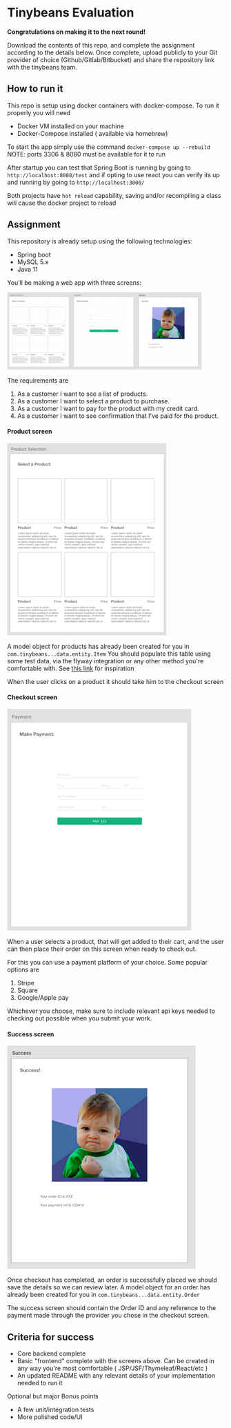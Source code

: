 # Tinybeans Evaluation

**Congratulations on making it to the next round!** 


Download the contents of this repo, and complete the assignment according to the details below. 
Once complete, upload publicly to your Git provider of choice (Github/Gitlab/Bitbucket) and share the repository link with the tinybeans team.

## How to run it
This repo is setup using docker containers with docker-compose. To run it properly you will need 

- Docker VM installed on your machine
- Docker-Compose installed ( available via homebrew)

To start the app simply use the command `docker-compose up --rebuild` 
NOTE: ports 3306 & 8080 must be available for it to run

After startup you can test that Spring Boot is running by going to `http://localhost:8080/test`
and if opting to use react you can verify its up and running by going to `http://localhost:3000/`

Both projects have `hot reload` capability, saving and/or recompiling a class will cause the docker project to reload


## Assignment

This repository is already setup using the following technologies:

- Spring boot
- MySQL 5.x
- Java 11


You’ll be making a web app with three screens: 

![Overview](docs/img/overview.png)


The requirements are

1. As a customer I want to see a list of products. 
2. As a customer I want to select a product to purchase. 
3. As a customer I want to pay for the product with my credit card. 
4. As a customer I want to see confirmation that I’ve paid for the product.


#### Product screen 

![Products](docs/img/products.png)

A model object for products has already been created for you in `com.tinybeans...data.entity.Item` 
You should populate this table using some test data, via the flyway integration or any other method you're comfortable with.
See [this link](https://medium.com/@jonashavers/how-to-create-database-test-data-for-spring-boot-applications-with-flyway-db-294a436db7ee) for inspiration

When the user clicks on a product it should take him to the checkout screen

#### Checkout screen 

![Checkout](docs/img/checkout.png)

When a user selects a product, that will get added to their cart, and the user can then place their order on this screen when ready to check out.

For this you can use a payment platform of your choice. Some popular options are
1. Stripe
2. Square
3. Google/Apple pay

Whichever you choose, make sure to include relevant api keys needed to checking out possible when you submit your work.


#### Success screen 

![Success](docs/img/success.png)

Once checkout has completed, an order is successfully placed we should save the details so we can review later. A model object for an order has already been created for you in `com.tinybeans...data.entity.Order`

The success screen should contain the Order ID and any reference to the payment made through the provider you chose in the checkout screen.


## Criteria for success

- Core backend complete
- Basic "frontend" complete with the screens above. Can be created in any way you're most comfortable ( JSP/JSF/Thymeleaf/React/etc )
- An updated README with any relevant details of your implementation needed to run it

Optional but major Bonus points
- A few unit/integration tests
- More polished code/UI




